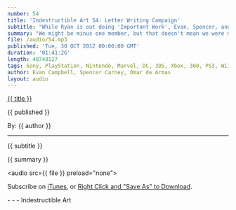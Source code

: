 ```yaml
---
number: 54
title: 'Indestructible Art 54: Letter Writing Campaign'
subtitle: "While Ryan is out doing 'Important Work', Evan, Spencer, and Omar bring you the happenings from this week in Comics and Video Games."
summary: "We might be minus one member, but that doesn't mean we were minus any awesome for this weeks episode. Evan tells us about Smart Glass, Nintendo, and Halloween themed DLC. Spencer brings news about Jack Kirby's heirs, Dan Slott spoiling Spider-Man, and new news for the New 52. And we wrap it up with Pick's of the Week."
file: /audio/54.mp3
published: 'Tue, 30 OCT 2012 00:00:00 GMT'
duration: '01:41:26'
length: 48748127
tags: Sony, PlayStation, Nintendo, Marvel, DC, 3DS, Xbox, 360, PS3, Wii, PSN, XBLA, Video Games, Comics, Games, Indestructible Art, Borderlands, Bioshock, Smart Glass, Halloween, X-Play, AotS, Kirby, Saga, Slott, New 52
author: Evan Campbell, Spencer Carney, Omar de Armas
layout: audio
---
```


<a href="../episodes/{{ number }}.html" class='postTitleLink'><p class='postTitle'>{{ title }}</p></a>
<p class='postPublished'>{{ published }}</p>
<p class='postAuthor'>By: {{ author }}</p>
<hr>
{{ subtitle }}  
  
{{ summary }}  

<audio src={{ file }} preload="none"></audio>
<p class='subLinks'>Subscribe on <a href='http://bit.ly/iapodcast'>iTunes</a>, or <a href={{ file }}>Right Click and "Save As" to Download</a>.</p>
- - -
Indestructible Art